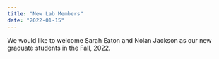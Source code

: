 ```yaml
---
title: "New Lab Members"
date: "2022-01-15"
---
```


We would like to welcome Sarah Eaton and Nolan Jackson as our new graduate students in the Fall, 2022.
